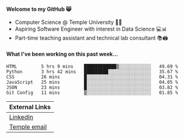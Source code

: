 #### Welcome to my GitHub 😸
  * Computer Science @ Temple University 🍒🦉
  * Aspiring Software Engineer with interest in Data Science 💻📊
  * Part-time teaching assistant and technical lab consultant 📚🖨️

#### What I've been working on this past week...
<!--START_SECTION:waka-->

```text
HTML         5 hrs 9 mins    ████████████▒░░░░░░░░░░░░   49.69 %
Python       3 hrs 42 mins   █████████░░░░░░░░░░░░░░░░   35.67 %
CSS          26 mins         █░░░░░░░░░░░░░░░░░░░░░░░░   04.31 %
JavaScript   25 mins         █░░░░░░░░░░░░░░░░░░░░░░░░   04.05 %
JSON         23 mins         █░░░░░░░░░░░░░░░░░░░░░░░░   03.82 %
Git Config   11 mins         ▒░░░░░░░░░░░░░░░░░░░░░░░░   01.85 %
```

<!--END_SECTION:waka-->

| External Links | 
| -------------- | 
| [LinkedIn](https://linkedin.com/in/shullender) |
| [Temple email](mailto:stephull@temple.edu) |
